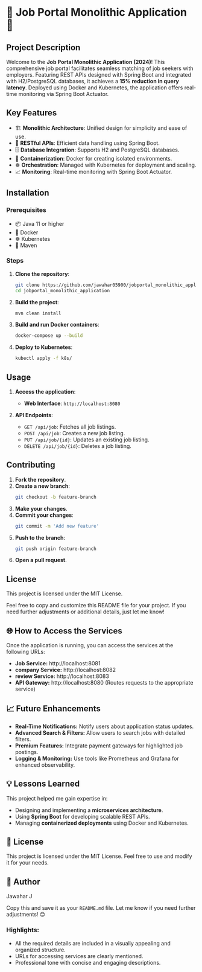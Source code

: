 


# 🌟 Job Portal Monolithic Application 🌟

## Project Description
Welcome to the **Job Portal Monolithic Application (2024)**! This comprehensive job portal facilitates seamless matching of job seekers with employers. Featuring REST APIs designed with Spring Boot and integrated with H2/PostgreSQL databases, it achieves a **15% reduction in query latency**. Deployed using Docker and Kubernetes, the application offers real-time monitoring via Spring Boot Actuator.

## Key Features
- 🏗️ **Monolithic Architecture**: Unified design for simplicity and ease of use.
- 🚀 **RESTful APIs**: Efficient data handling using Spring Boot.
- 🗄️ **Database Integration**: Supports H2 and PostgreSQL databases.
- 🐳 **Containerization**: Docker for creating isolated environments.
- ☸️ **Orchestration**: Managed with Kubernetes for deployment and scaling.
- 📈 **Monitoring**: Real-time monitoring with Spring Boot Actuator.

## Installation

### Prerequisites
- 📦 Java 11 or higher
- 🐳 Docker
- ☸️ Kubernetes
- 🔧 Maven

### Steps
1. **Clone the repository**:
   ```bash
   git clone https://github.com/jawahar05900/jobportal_monolithic_application.git
   cd jobportal_monolithic_application
   ```

2. **Build the project**:
   ```bash
   mvn clean install
   ```

3. **Build and run Docker containers**:
   ```bash
   docker-compose up --build
   ```

4. **Deploy to Kubernetes**:
   ```bash
   kubectl apply -f k8s/
   ```

## Usage

1. **Access the application**:
   - **Web Interface**: `http://localhost:8080`

2. **API Endpoints**:
   - `GET /api/job`: Fetches all job listings.
   - `POST /api/job`: Creates a new job listing.
   - `PUT /api/job/{id}`: Updates an existing job listing.
   - `DELETE /api/job/{id}`: Deletes a job listing.

## Contributing

1. **Fork the repository**.
2. **Create a new branch**:
   ```bash
   git checkout -b feature-branch
   ```
3. **Make your changes**.
4. **Commit your changes**:
   ```bash
   git commit -m 'Add new feature'
   ```
5. **Push to the branch**:
   ```bash
   git push origin feature-branch
   ```
6. **Open a pull request**.

## License
This project is licensed under the MIT License.



Feel free to copy and customize this README file for your project. If you need further adjustments or additional details, just let me know!
## 🌐 How to Access the Services
Once the application is running, you can access the services at the following URLs:

- **Job Service:** http://localhost:8081
- **company Service:** http://localhost:8082
- **review Service:** http://localhost:8083
- **API Gateway:** http://localhost:8080 (Routes requests to the appropriate service)


## 📈 Future Enhancements

- **Real-Time Notifications:** Notify users about application status updates.
- **Advanced Search & Filters:** Allow users to search jobs with detailed filters.
- **Premium Features:** Integrate payment gateways for highlighted job postings.
- **Logging & Monitoring:** Use tools like Prometheus and Grafana for enhanced observability.

## 💡 Lessons Learned
This project helped me gain expertise in:

- Designing and implementing a **microservices architecture**.
- Using **Spring Boot** for developing scalable REST APIs.
- Managing **containerized deployments** using Docker and Kubernetes.

## 📝 License
This project is licensed under the MIT License. Feel free to use and modify it for your needs.

## 👤 Author
Jawahar J


Copy this and save it as your `README.md` file. Let me know if you need further adjustments! 😊
### Highlights:
- All the required details are included in a visually appealing and organized structure.  
- URLs for accessing services are clearly mentioned.  
- Professional tone with concise and engaging descriptions.  




